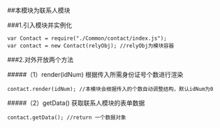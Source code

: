 ##本模块为联系人模块

###1.引入模块并实例化
```
var Contact = require("./Common/contact/index.js");
var contact = new Contact(relyObj); //relyObj为模块容器
```
###2.对外开放两个方法

#####（1）render(idNum) 根据传入所需身份证号个数进行渲染
```
contact.render(idNum); //本模块会根据传入的个数自动调整结构，默认idNum为0
```
#####（2）getData() 获取联系人模块的表单数据
```
contact.getData(); //return 一个数据对象
```